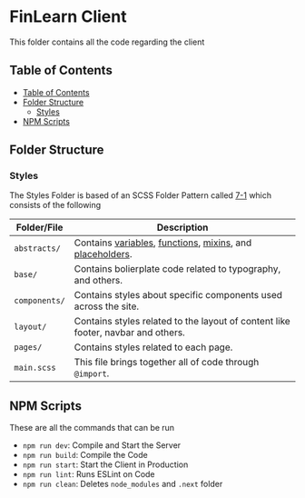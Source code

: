 # FinLearn Client

This folder contains all the code regarding the client

## Table of Contents

- [Table of Contents](#table-of-contents)
- [Folder Structure](#folder-structure)
  - [Styles](styles)
- [NPM Scripts](#npm-scripts)

## Folder Structure

### Styles

The Styles Folder is based of an SCSS Folder Pattern
called [7-1](https://sass-guidelin.es/#the-7-1-pattern)
which consists of the following

| Folder/File        | Description                                                                      |
| ------------- | -------------------------------------------------------------------------------- |
| `abstracts/`  | Contains [variables](https://sass-lang.com/documentation/variables), [functions](https://sass-lang.com/documentation/at-rules/function), [mixins](https://sass-lang.com/documentation/at-rules/mixin), and [placeholders](https://sass-lang.com/documentation/style-rules/placeholder-selectors).                         |
| `base/`       | Contains bolierplate code related to typography, and others.                     |
| `components/` | Contains styles about specific components used across the site.                  |
| `layout/`     | Contains styles related to the layout of content like footer, navbar and others. |
| `pages/`      | Contains styles related to each page.                                            |
| `main.scss`   | This file brings together all of code through `@import`.                         |

## NPM Scripts

These are all the commands that can be run

- `npm run dev`: Compile and Start the Server
- `npm run build`: Compile the Code
- `npm run start`: Start the Client in Production
- `npm run lint`: Runs ESLint on Code
- `npm run clean`: Deletes `node_modules` and `.next` folder

